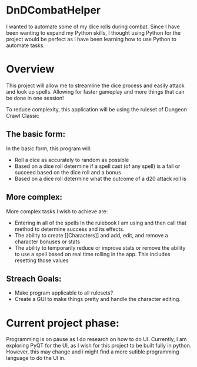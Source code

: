 # DnDCombatHelper
I wanted to automate some of my dice rolls during combat. 
Since I have been wanting to expand my Python skills, I thought using Python for the project would be perfect as I have been learning how to use Python to automate tasks.

# Overview
This project will allow me to streamline the dice process and easily attack and look up spells. Allowing for faster gameplay and more things that can be done in one session!

To reduce complexity, this application will be using the ruleset of Dungeon Crawl Classic

## The basic form:

In the basic form, this program will:
 - Roll a dice as accurately to random as possible
 - Based on a dice roll determine if a spell cast (of any spell) is a fail or succeed based on the dice roll and a bonus
 - Based on a dice roll determine what the outcome of a d20 attack roll is

## More complex:

More complex tasks I wish to achieve are:
   - Entering in all of the spells In the rulebook I am using and then call that method to determine success and its effects.
   - The ability to create [[Characters]] and add, edit, and remove a character bonuses or stats
   - The ability to temporarily reduce or improve stats or remove the ability to use a spell based on real time rolling in the app. This includes resetting those values

## Streach Goals:
   - Make program applicable to all rulesets?
   - Create a GUI to make things pretty and handle the character editing.

 # Current project phase:
Programming is on pause as I do research on how to do UI. Currently, I am exploring PyQT for the UI, as I wish for this project to be built fully in python. However, this may change and i might find a more sutible programming language to do the UI in.
